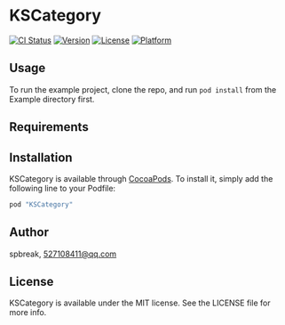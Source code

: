 # KSCategory

[![CI Status](http://img.shields.io/travis/spbreak/KSCategory.svg?style=flat)](https://travis-ci.org/spbreak/KSCategory)
[![Version](https://img.shields.io/cocoapods/v/KSCategory.svg?style=flat)](http://cocoapods.org/pods/KSCategory)
[![License](https://img.shields.io/cocoapods/l/KSCategory.svg?style=flat)](http://cocoapods.org/pods/KSCategory)
[![Platform](https://img.shields.io/cocoapods/p/KSCategory.svg?style=flat)](http://cocoapods.org/pods/KSCategory)

## Usage

To run the example project, clone the repo, and run `pod install` from the Example directory first.

## Requirements

## Installation

KSCategory is available through [CocoaPods](http://cocoapods.org). To install
it, simply add the following line to your Podfile:

```ruby
pod "KSCategory"
```

## Author

spbreak, 527108411@qq.com

## License

KSCategory is available under the MIT license. See the LICENSE file for more info.
